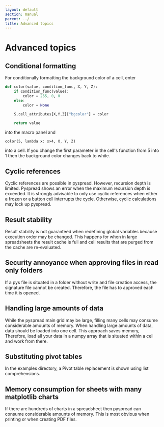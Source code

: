 ```yaml
---
layout: default
section: manual
parent: ../
title: Advanced topics
---
```


# Advanced topics

## Conditional formatting

For conditionally formatting the background color of a cell, enter
```python
def color(value, condition_func, X, Y, Z):
    if condition_func(value):
        color = 255, 0, 0
    else:
        color = None

    S.cell_attributes[X,Y,Z]["bgcolor"] = color

    return value
```
into the macro panel and
```
color(5, lambda x: x>4, X, Y, Z)
```
into a cell.
If you change the first parameter in the cell's function from 5 into 1 then the background color changes back to white.

## Cyclic references

Cyclic references are possible in pyspread. However, recursion depth is limited. Pyspread shows an error when the maximum recursion depth is exceeded. It is strongly advisable to only use cyclic references when either a frozen or a button cell interrupts the cycle. Otherwise, cyclic calculations may lock up pyspread.

## Result stability

Result stability is not guaranteed when redefining global variables because execution order may be changed. This happens for when in large spreadsheets the result cache is full and cell results that are purged from the cache are re-evaluated.

## Security annoyance when approving files in read only folders

If a pys file is situated in a folder without write and file creation access, the signature file cannot be created. Therefore, the file has to approved each time it is opened.

## Handling large amounts of data

While the pyspread main grid may be large, filling many cells may consume considerable amounts of memory. When handling large amounts of data, data should be loaded into one cell. This approach saves memory, Therefore, load all your data in a numpy array that is situated within a cell and work from there.

## Substituting pivot tables

In the examples directory, a Pivot table replacement is shown using list comprehensions.

## Memory consumption for sheets with many matplotlib charts

If there are hundreds of charts in a spreadsheet then pyspread can consume considerable amounts of memory. This is most obvious when printing or when creating PDF files.
